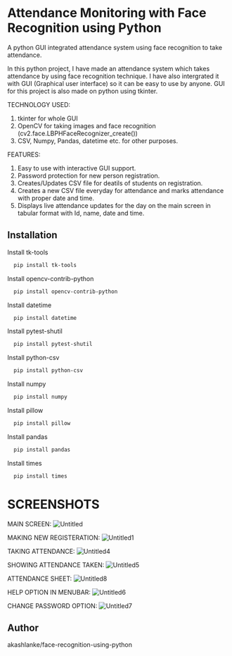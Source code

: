 # Attendance Monitoring with Face Recognition using Python
A python GUI integrated attendance system using face recognition to take attendance.

In this python project, I have made an attendance system which takes attendance by using face recognition technique. I have also intergrated it with GUI (Graphical user interface) so it can be easy to use by anyone. GUI for this project is also made on python using tkinter.

TECHNOLOGY USED:
1) tkinter for whole GUI
2) OpenCV for taking images and face recognition (cv2.face.LBPHFaceRecognizer_create())
3) CSV, Numpy, Pandas, datetime etc. for other purposes.

FEATURES:
1) Easy to use with interactive GUI support.
2) Password protection for new person registration.
3) Creates/Updates CSV file for deatils of students on registration.
4) Creates a new CSV file everyday for attendance and marks attendance with proper date and time.
5) Displays live attendance updates for the day on the main screen in tabular format with Id, name, date and time.


## Installation

Install tk-tools

```bash
  pip install tk-tools
```

Install opencv-contrib-python

```bash
  pip install opencv-contrib-python
```

Install datetime

```bash
  pip install datetime
```

Install pytest-shutil

```bash
  pip install pytest-shutil
```

Install python-csv

```bash
  pip install python-csv
```

Install numpy

```bash
  pip install numpy
```

Install pillow 

```bash
  pip install pillow 
```

Install pandas

```bash
  pip install pandas
```

Install times

```bash
  pip install times
```

# SCREENSHOTS
MAIN SCREEN:
![Untitled](https://user-images.githubusercontent.com/73458444/143490232-bc9a0cef-6cf0-40cf-9f2e-1a3a8784c5c9.png)

MAKING NEW REGISTERATION:
![Untitled1](https://user-images.githubusercontent.com/73458444/143490233-89337c80-af66-49f2-8c31-327436eb6586.png)

TAKING ATTENDANCE:
![Untitled4](https://user-images.githubusercontent.com/73458444/143490218-0cf2b815-9bbe-47fe-8079-e6dfc2b814ed.png)

SHOWING ATTENDANCE TAKEN:
![Untitled5](https://user-images.githubusercontent.com/73458444/143490222-8c26be30-e331-4453-96f7-a2ee19694b5b.png)

ATTENDANCE SHEET:
![Untitled8](https://user-images.githubusercontent.com/73458444/143490227-e79bea98-ff25-4f87-b538-25fd7c54dc9b.png)

HELP OPTION IN MENUBAR:
![Untitled6](https://user-images.githubusercontent.com/73458444/143490225-99eaba68-3241-4ee3-bb78-535c2de3c2a6.png)

CHANGE PASSWORD OPTION:
![Untitled7](https://user-images.githubusercontent.com/73458444/143490226-1a6c7e0b-56b4-458c-acc0-84767f191993.png)


## Author

akashlanke/face-recognition-using-python

  
